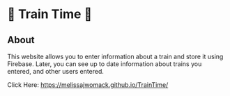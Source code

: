# :steam_locomotive: Train Time :steam_locomotive:


## About

This website allows you to enter information about a train and store it using Firebase. Later, you can see up to date information about trains you entered, and other users entered.

Click Here: https://melissajwomack.github.io/TrainTime/
